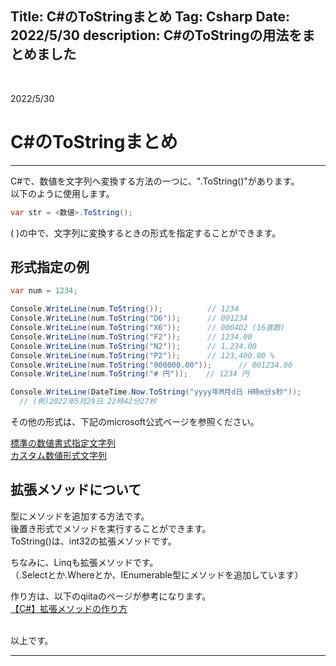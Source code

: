 Title: C#のToStringまとめ
Tag: Csharp
Date: 2022/5/30
description: C#のToStringの用法をまとめました
---

<br>

2022/5/30

# C#のToStringまとめ

---

C#で、数値を文字列へ変換する方法の一つに、".ToString()"があります。  
以下のように使用します。  


```C#
var str = <数値>.ToString();
```

( )の中で、文字列に変換するときの形式を指定することができます。  


## 形式指定の例

```C#
var num = 1234;

Console.WriteLine(num.ToString());          // 1234
Console.WriteLine(num.ToString("D6"));      // 001234
Console.WriteLine(num.ToString("X6"));      // 0004D2 (16進数)
Console.WriteLine(num.ToString("F2"));      // 1234.00
Console.WriteLine(num.ToString("N2"));      // 1,234.00
Console.WriteLine(num.ToString("P2"));      // 123,400.00 %
Console.WriteLine(num.ToString("000000.00"));      // 001234.00
Console.WriteLine(num.ToString("# 円"));    // 1234 円

Console.WriteLine(DateTime.Now.ToString("yyyy年M月d日 H時m分s秒")); 
  // (例)2022年5月29日 22時42分27秒
```

その他の形式は、下記のmicrosoft公式ページを参照ください。  

<span class="link"></span>[標準の数値書式指定文字列](https://docs.microsoft.com/ja-jp/dotnet/standard/base-types/standard-numeric-format-strings)  
<span class="link"></span>[カスタム数値形式文字列](https://docs.microsoft.com/ja-jp/dotnet/standard/base-types/custom-numeric-format-strings)


## 拡張メソッドについて

型にメソッドを追加する方法です。  
後置き形式でメソッドを実行することができます。  
ToString()は、int32の拡張メソッドです。  

ちなみに、Linqも拡張メソッドです。  
（.Selectとか.Whereとか、IEnumerable型にメソッドを追加しています）  

作り方は、以下のqiitaのページが参考になります。  
<span class="link"></span>[【C#】拡張メソッドの作り方](https://qiita.com/tera1707/items/f676e57295dad2a08440)


<br>
以上です。  
<br>

---

